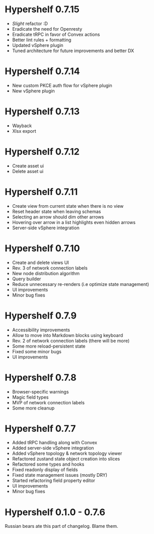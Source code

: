 # Hypershelf 0.7.15

- _Slight_ refactor :D
- Eradicate the need for Openresty
- Eradicate tRPC in favor of Convex actions
- Better lint rules + formatting
- Updated vSphere plugin
- Tuned architecture for future improvements and better DX

# Hypershelf 0.7.14

- New custom PKCE auth flow for vSphere plugin
- New vSphere plugin

# Hypershelf 0.7.13

- Wayback
- Xlsx export

# Hypershelf 0.7.12

- Create asset ui
- Delete asset ui

# Hypershelf 0.7.11

- Create view from current state when there is no view
- Reset header state when leaving schemas
- Selecting an arrow should dim other arrows
- Hovering over arrow in a list highlights even hidden arrows
- Server-side vSphere integration

# Hypershelf 0.7.10

- Create and delete views UI
- Rev. 3 of network connection labels
- New node distribution algorithm
- Query builder
- Reduce unnecessary re-renders (i.e optimize state management)
- UI improvements
- Minor bug fixes

# Hypershelf 0.7.9

- Accessibility improvements
- Allow to move into Markdown blocks using keyboard
- Rev. 2 of network connection labels (there will be more)
- Some more reload-persistent state
- Fixed some minor bugs
- UI improvements

# Hypershelf 0.7.8

- Browser-specific warnings
- Magic field types
- MVP of network connection labels
- Some more cleanup

# Hypershelf 0.7.7

- Added tRPC handling along with Convex
- Added server-side vSphere integration
- Added vSphere topology & network topology viewer
- Refactored zustand state object creation into slices
- Refactored some types and hooks
- Fixed readonly display of fields
- Fixed state management issues (mostly DRY)
- Started refactoring field property editor
- UI improvements
- Minor bug fixes

# Hypershelf 0.1.0 - 0.7.6

Russian bears ate this part of changelog. Blame them.
